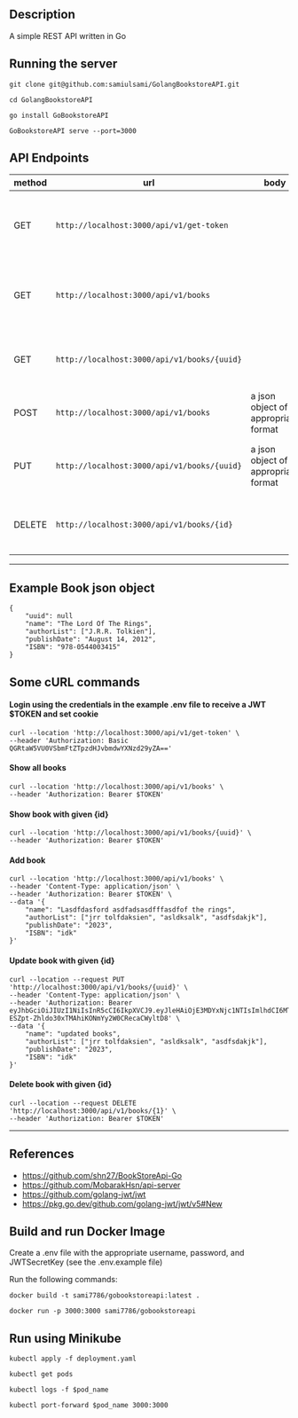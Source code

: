 ## Description

A simple REST API written in Go

## Running the server

`git clone git@github.com:samiulsami/GolangBookstoreAPI.git`

`cd GolangBookstoreAPI`

`go install GoBookstoreAPI`

`GoBookstoreAPI serve --port=3000`

## API Endpoints

|method| url                                          | body                                        | actions                            |
|---|----------------------------------------------|---------------------------------------------|------------------------------------|
|GET| `http://localhost:3000/api/v1/get-token`     |  | Set cookie and receive a jwt token |
|GET| `http://localhost:3000/api/v1/books`         |                                             | returns all books in a JSON array  |
|GET| `http://localhost:3000/api/v1/books/{uuid}`  |                                             | returns book with given uuid       |
|POST| `http://localhost:3000/api/v1/books`         | a json object of appropriate format         | adds a book                        |
|PUT| `http://localhost:3000/api/v1/books/{uuid}`  | a json object of appropriate format                                 | updates book with given uuid       |
|DELETE| `http://localhost:3000/api/v1/books/{id}` |   | deletes book with given uuid       |

---

## Example Book json object
``````
{
    "uuid": null
    "name": "The Lord Of The Rings",
    "authorList": ["J.R.R. Tolkien"],
    "publishDate": "August 14, 2012",
    "ISBN": "978-0544003415"
}
``````

## Some cURL commands
#### Login using the credentials in the example .env file to receive a JWT $TOKEN and set cookie
```
curl --location 'http://localhost:3000/api/v1/get-token' \
--header 'Authorization: Basic QGRtaW5VU0VSbmFtZTpzdHJvbmdwYXNzd29yZA=='
```
#### Show all books
```
curl --location 'http://localhost:3000/api/v1/books' \
--header 'Authorization: Bearer $TOKEN'
```
#### Show book with given {id}
```
curl --location 'http://localhost:3000/api/v1/books/{uuid}' \
--header 'Authorization: Bearer $TOKEN'
```
#### Add book
```
curl --location 'http://localhost:3000/api/v1/books' \
--header 'Content-Type: application/json' \
--header 'Authorization: Bearer $TOKEN' \
--data '{
    "name": "Lasdfdasford asdfadsasdfffasdfof the rings",
    "authorList": ["jrr tolfdaksien", "asldksalk", "asdfsdakjk"],
    "publishDate": "2023",
    "ISBN": "idk"
}'
```
#### Update book with given {id}
```
curl --location --request PUT 'http://localhost:3000/api/v1/books/{uuid}' \
--header 'Content-Type: application/json' \
--header 'Authorization: Bearer eyJhbGciOiJIUzI1NiIsInR5cCI6IkpXVCJ9.eyJleHAiOjE3MDYxNjc1NTIsImlhdCI6MTcwNjE2NzI1Miwic3ViIjoiQGRtaW5VU0VSbmFtZSJ9.sw-ESZpt-Zhldo30xTMAhiKONmYy2W0CRecaCWyltD8' \
--data '{
    "name": "updated books",
    "authorList": ["jrr tolfdaksien", "asldksalk", "asdfsdakjk"],
    "publishDate": "2023",
    "ISBN": "idk"
}'
```
#### Delete book with given {id}
```    
curl --location --request DELETE 'http://localhost:3000/api/v1/books/{1}' \
--header 'Authorization: Bearer $TOKEN'
```
----

## References

- https://github.com/shn27/BookStoreApi-Go
- https://github.com/MobarakHsn/api-server
- https://github.com/golang-jwt/jwt
- https://pkg.go.dev/github.com/golang-jwt/jwt/v5#New

## Build and run Docker Image

Create a .env file with the appropriate username, password, and JWTSecretKey (see the .env.example file)

Run the following commands:

``docker build -t sami7786/gobookstoreapi:latest .``

``docker run -p 3000:3000 sami7786/gobookstoreapi``

## Run using Minikube

``kubectl apply -f deployment.yaml``

``kubectl get pods``

``kubectl logs -f $pod_name``

``kubectl port-forward $pod_name 3000:3000``